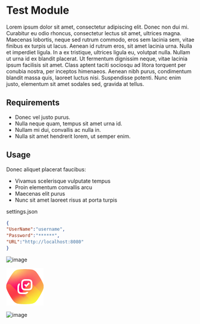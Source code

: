 # Test Module

Lorem ipsum dolor sit amet, consectetur adipiscing elit. 
Donec non dui mi. Curabitur eu odio rhoncus, consectetur lectus sit amet, ultrices magna. 
Maecenas lobortis, neque sed rutrum commodo, eros sem lacinia sem, vitae finibus ex turpis ut lacus.
Aenean id rutrum eros, sit amet lacinia urna. 
Nulla et imperdiet ligula. In a ex tristique, ultrices ligula eu, volutpat nulla. 
Nullam ut urna id ex blandit placerat. 
Ut fermentum dignissim neque, vitae lacinia ipsum facilisis sit amet. 
Class aptent taciti sociosqu ad litora torquent per conubia nostra, per inceptos himenaeos. 
Aenean nibh purus, condimentum blandit massa quis, laoreet luctus nisi. Suspendisse potenti. 
Nunc enim justo, elementum sit amet sodales sed, gravida at tellus.

## Requirements
- Donec vel justo purus. 
- Nulla neque quam, tempus sit amet urna id. 
- Nullam mi dui, convallis ac nulla in. 
- Nulla sit amet hendrerit lorem, ut semper enim.

## Usage

Donec aliquet placerat faucibus: 
- Vivamus scelerisque vulputate tempus
- Proin elementum convallis arcu
- Maecenas elit purus
- Nunc sit amet laoreet risus at porta turpis

settings.json

```json
{
"UserName":"username",
"Password":"******",
"URL":"http://localhost:8080"
}
```



![image](/img/http_call_rule.png)

![alt text](https://github.com/glebowadim/test_repo/blob/master/img/icon.png?raw=true)

![image](img/http_call_rule123.png)





